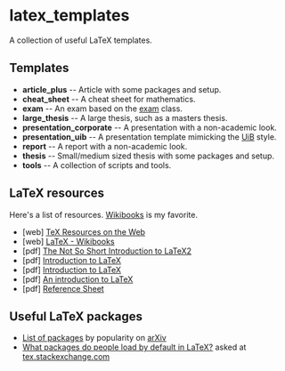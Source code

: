 # latex_templates

A collection of useful LaTeX templates.

## Templates

* **article_plus** -- Article with some packages and setup.
* **cheat_sheet** -- A cheat sheet for mathematics.
* **exam** -- An exam based on the [exam](http://www-math.mit.edu/~psh/exam/examdoc.pdf) class.
* **large_thesis** -- A large thesis, such as a masters thesis.
* **presentation_corporate** -- A presentation with a non-academic look.
* **presentation_uib** -- A presentation template mimicking the [UiB](http://kapd.h.uib.no/profilmanual/02Maler/02bb1_PPTPresentasjon.html) style.
* **report** -- A report with a non-academic look.
* **thesis** -- Small/medium sized thesis with some packages and setup.
* **tools** -- A collection of scripts and tools.

## LaTeX resources

Here's a list of resources. [Wikibooks](https://en.wikibooks.org/wiki/LaTeX) is my favorite.

* [web] [TeX Resources on the Web](https://www.tug.org/interest.html)
* [web] [LaTeX - Wikibooks](https://en.wikibooks.org/wiki/LaTeX)
* [pdf] [The Not So Short Introduction to LaTeX2](https://tobi.oetiker.ch/lshort/lshort.pdf)
* [pdf] [Introduction to LaTeX](http://web.mit.edu/rsi/www/pdfs/new-latex.pdf)
* [pdf] [Introduction to LaTeX](https://www.harding.edu/lmurray/latex_files/intro_to_latex/document.pdf)
* [pdf] [An introduction to LaTeX](https://www.cs.hioa.no/~simenhag/files/LatexPresentasion.pdf)
* [pdf] [Reference Sheet](ftp://ftp.dante.de/tex-archive/info/latex-refsheet/LaTeX_RefSheet.pdf)

## Useful LaTeX packages

* [List of packages](http://arxmliv.kwarc.info/package_usage.php) by popularity on [arXiv](https://arxiv.org/)
* [What packages do people load by default in LaTeX?](https://tex.stackexchange.com/questions/553/what-packages-do-people-load-by-default-in-latex) asked at [tex.stackexchange.com](https://tex.stackexchange.com/)
